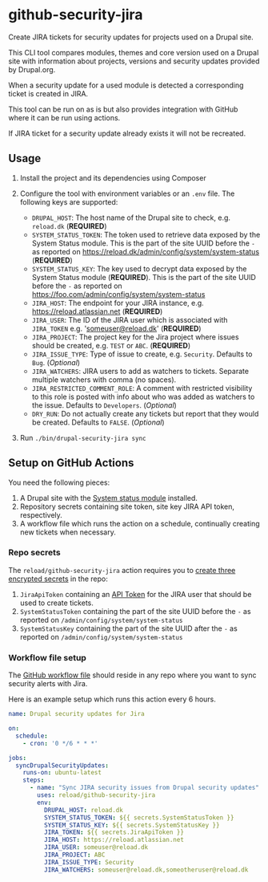 # github-security-jira

Create JIRA tickets for security updates for projects used on a Drupal site.

This CLI tool compares modules, themes and core version used on a Drupal site
with information about projects, versions and security updates provided by
Drupal.org.

When a security update for a used module is detected a corresponding ticket is
created in JIRA.

This tool can be run on as is but also provides integration with GitHub where it
can be run using actions.

If JIRA ticket for a security update already exists it will not be recreated.

## Usage

1. Install the project and its dependencies using Composer
2. Configure the tool with environment variables or an `.env` file. The
   following keys are supported:

   - `DRUPAL_HOST`: The host name of the Drupal site to check, e.g. `reload.dk`
     (**REQUIRED**)
   - `SYSTEM_STATUS_TOKEN`: The token used to retrieve data exposed by the
     System Status module. This is the part of the site UUID before the `-` as
     reported on <https://reload.dk/admin/config/system/system-status>
     (**REQUIRED**)
   - `SYSTEM_STATUS_KEY`: The key used to decrypt data exposed by the System
     Status module (**REQUIRED**). This is the part of the site UUID before the
     `-` as reported on <https://foo.com/admin/config/system/system-status>
   - `JIRA_HOST`: The endpoint for your JIRA instance, e.g.
     <https://reload.atlassian.net> (**REQUIRED**)
   - `JIRA_USER`: The ID of the JIRA user which is associated with `JIRA_TOKEN`
     e.g. 'someuser@reload.dk' (**REQUIRED**)
   - `JIRA_PROJECT`: The project key for the Jira project where issues should be
     created, e.g. `TEST` or `ABC`. (**REQUIRED**)
   - `JIRA_ISSUE_TYPE`: Type of issue to create, e.g. `Security`. Defaults to
     `Bug`. (*Optional*)
   - `JIRA_WATCHERS`: JIRA users to add as watchers to tickets. Separate
     multiple watchers with comma (no spaces).
   - `JIRA_RESTRICTED_COMMENT_ROLE`: A comment with restricted visibility to
     this role is posted with info about who was added as watchers to the issue.
     Defaults to `Developers`. (*Optional*)
   - `DRY_RUN`: Do not actually create any tickets but report that they would be
     created. Defaults to `FALSE`. (*Optional*)

3. Run `./bin/drupal-security-jira sync`

## Setup on GitHub Actions

You need the following pieces:

1. A Drupal site with the [System status module](https://www.drupal.org/project/system_status)
   installed.
2. Repository secrets containing site token, site key JIRA API token,
   respectively.
3. A workflow file which runs the action on a schedule, continually creating new
   tickets when necessary.

### Repo secrets

The `reload/github-security-jira` action requires you to
[create three encrypted secrets](https://help.github.com/en/actions/automating-your-workflow-with-github-actions/creating-and-using-encrypted-secrets#creating-encrypted-secrets)
in the repo:

1. `JiraApiToken` containing an [API Token](https://confluence.atlassian.com/cloud/api-tokens-938839638.html)
   for the JIRA user that should be used to create tickets.
2. `SystemStatusToken` containing the part of the site UUID before the `-` as
   reported on `/admin/config/system/system-status`
3. `SystemStatusKey` containing the part of the site UUID after the `-` as
   reported on `/admin/config/system/system-status`

### Workflow file setup

The [GitHub workflow file](https://help.github.com/en/actions/automating-your-workflow-with-github-actions/configuring-a-workflow#creating-a-workflow-file)
should reside in any repo where you want to sync security alerts with Jira.

Here is an example setup which runs this action every 6 hours.

```yaml
name: Drupal security updates for Jira

on:
  schedule:
    - cron: '0 */6 * * *'

jobs:
  syncDrupalSecurityUpdates:
    runs-on: ubuntu-latest
    steps:
      - name: "Sync JIRA security issues from Drupal security updates"
        uses: reload/github-security-jira
        env:
          DRUPAL_HOST: reload.dk
          SYSTEM_STATUS_TOKEN: ${{ secrets.SystemStatusToken }}
          SYSTEM_STATUS_KEY: ${{ secrets.SystemStatusKey }}
          JIRA_TOKEN: ${{ secrets.JiraApiToken }}
          JIRA_HOST: https://reload.atlassian.net
          JIRA_USER: someuser@reload.dk
          JIRA_PROJECT: ABC
          JIRA_ISSUE_TYPE: Security
          JIRA_WATCHERS: someuser@reload.dk,someotheruser@reload.dk
```
